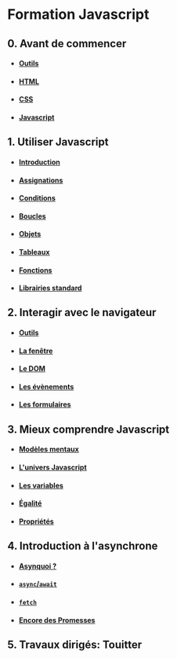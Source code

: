 # Formation Javascript

## 0. Avant de commencer

- #### [Outils](./contenus/chapters/0_prologue/0-0_tools.md)
- #### [HTML](./contenus/chapters/0_prologue/0-1_html.md)
- #### [CSS](./contenus/chapters/0_prologue/0-2_css.md)
- #### [Javascript](./contenus/chapters/0_prologue/0-3_javascript.md)

## 1. Utiliser Javascript

- #### [Introduction](./contenus/chapters/1_syntax/1-0_introduction.md)
- #### [Assignations](./contenus/chapters/1_syntax/1-1_assignments.md)
- #### [Conditions](./contenus/chapters/1_syntax/1-2_conditions.md)
- #### [Boucles](./contenus/chapters/1_syntax/1-3_loops.md)
- #### [Objets](./contenus/chapters/1_syntax/1-4_objects.md)
- #### [Tableaux](./contenus/chapters/1_syntax/1-5_arrays.md)
- #### [Fonctions](./contenus/chapters/1_syntax/1-6_functions.md)
- #### [Librairies standard](./contenus/chapters/1_syntax/1-7_libs.md)

## 2. Interagir avec le navigateur

- #### [Outils](./contenus/chapters/2_browser/2-0_devtools.md)
- #### [La fenêtre](./contenus/chapters/2_browser/2-1_window.md)
- #### [Le DOM](./contenus/chapters/2_browser/2-2_dom.md)
- #### [Les évènements](./contenus/chapters/2_browser/2-3_events.md)
- #### [Les formulaires](./contenus/chapters/2_browser/2-4_forms.md)

## 3. Mieux comprendre Javascript

- #### [Modèles mentaux](./contenus/chapters/3_mental_models/3-1_introduction.md)
- #### [L'univers Javascript](./contenus/chapters/3_mental_models/3-2_universe.md)
- #### [Les variables](./contenus/chapters/3_mental_models/3-3_variables.md)
- #### [Égalité](./contenus/chapters/3_mental_models/3-4_equality.md)
- #### [Propriétés](./contenus/chapters/3_mental_models/3-5_properties.md)

## 4. Introduction à l'asynchrone

- #### [Asynquoi ?](./contenus/chapters/4_async/4-0_intro.md)
- #### [`async`/`await`](./contenus/chapters/4_async/4-1_async_await.md)
- #### [`fetch`](./contenus/chapters/4_async/4-2_fetch.md)
- #### [Encore des Promesses](./contenus/chapters/4_async/4-3_more.md)

## 5. Travaux dirigés: Touitter

